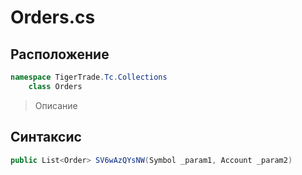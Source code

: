 
# Orders.cs
## Расположение
```csharp
namespace TigerTrade.Tc.Collections  
    class Orders
```

> Описание

## Синтаксис
```csharp
public List<Order> SV6wAzQYsNW(Symbol _param1, Account _param2)
```

